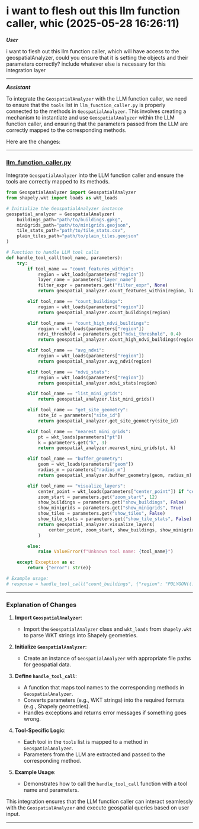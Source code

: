 <!-- Generated by SpecStory -->

# i want to flesh out this llm function caller, whic (2025-05-28 16:26:11)

_**User**_

i want to flesh out this llm function caller, which will have access to the geospatialAnalyzer, could you ensure that it is setting the objects and their parameters correctly? include whatever else is necessary for this integration layer

---

_**Assistant**_

To integrate the `GeospatialAnalyzer` with the LLM function caller, we need to ensure that the `tools` list in `llm_function_caller.py` is properly connected to the methods in `GeospatialAnalyzer`. This involves creating a mechanism to instantiate and use `GeospatialAnalyzer` within the LLM function caller, and ensuring that the parameters passed from the LLM are correctly mapped to the corresponding methods.

Here are the changes:

---

### [llm_function_caller.py](file:/suntrace/suntrace-multimodal/src/utils/llm_function_caller.py)

Integrate `GeospatialAnalyzer` into the LLM function caller and ensure the tools are correctly mapped to its methods.

````python
from GeospatialAnalyzer import GeospatialAnalyzer
from shapely.wkt import loads as wkt_loads

# Initialize the GeospatialAnalyzer instance
geospatial_analyzer = GeospatialAnalyzer(
    buildings_path="path/to/buildings.gpkg",
    minigrids_path="path/to/minigrids.geojson",
    tile_stats_path="path/to/tile_stats.csv",
    plain_tiles_path="path/to/plain_tiles.geojson"
)

# Function to handle LLM tool calls
def handle_tool_call(tool_name, parameters):
    try:
        if tool_name == "count_features_within":
            region = wkt_loads(parameters["region"])
            layer_name = parameters["layer_name"]
            filter_expr = parameters.get("filter_expr", None)
            return geospatial_analyzer.count_features_within(region, layer_name, filter_expr)

        elif tool_name == "count_buildings":
            region = wkt_loads(parameters["region"])
            return geospatial_analyzer.count_buildings(region)

        elif tool_name == "count_high_ndvi_buildings":
            region = wkt_loads(parameters["region"])
            ndvi_threshold = parameters.get("ndvi_threshold", 0.4)
            return geospatial_analyzer.count_high_ndvi_buildings(region, ndvi_threshold)

        elif tool_name == "avg_ndvi":
            region = wkt_loads(parameters["region"])
            return geospatial_analyzer.avg_ndvi(region)

        elif tool_name == "ndvi_stats":
            region = wkt_loads(parameters["region"])
            return geospatial_analyzer.ndvi_stats(region)

        elif tool_name == "list_mini_grids":
            return geospatial_analyzer.list_mini_grids()

        elif tool_name == "get_site_geometry":
            site_id = parameters["site_id"]
            return geospatial_analyzer.get_site_geometry(site_id)

        elif tool_name == "nearest_mini_grids":
            pt = wkt_loads(parameters["pt"])
            k = parameters.get("k", 3)
            return geospatial_analyzer.nearest_mini_grids(pt, k)

        elif tool_name == "buffer_geometry":
            geom = wkt_loads(parameters["geom"])
            radius_m = parameters["radius_m"]
            return geospatial_analyzer.buffer_geometry(geom, radius_m)

        elif tool_name == "visualize_layers":
            center_point = wkt_loads(parameters["center_point"]) if "center_point" in parameters else None
            zoom_start = parameters.get("zoom_start", 12)
            show_buildings = parameters.get("show_buildings", False)
            show_minigrids = parameters.get("show_minigrids", True)
            show_tiles = parameters.get("show_tiles", False)
            show_tile_stats = parameters.get("show_tile_stats", False)
            return geospatial_analyzer.visualize_layers(
                center_point, zoom_start, show_buildings, show_minigrids, show_tiles, show_tile_stats
            )

        else:
            raise ValueError(f"Unknown tool name: {tool_name}")

    except Exception as e:
        return {"error": str(e)}

# Example usage:
# response = handle_tool_call("count_buildings", {"region": "POLYGON((...))"})
````

---

### Explanation of Changes

1. **Import `GeospatialAnalyzer`**:
   - Import the `GeospatialAnalyzer` class and `wkt_loads` from `shapely.wkt` to parse WKT strings into Shapely geometries.

2. **Initialize `GeospatialAnalyzer`**:
   - Create an instance of `GeospatialAnalyzer` with appropriate file paths for geospatial data.

3. **Define `handle_tool_call`**:
   - A function that maps tool names to the corresponding methods in `GeospatialAnalyzer`.
   - Converts parameters (e.g., WKT strings) into the required formats (e.g., Shapely geometries).
   - Handles exceptions and returns error messages if something goes wrong.

4. **Tool-Specific Logic**:
   - Each tool in the `tools` list is mapped to a method in `GeospatialAnalyzer`.
   - Parameters from the LLM are extracted and passed to the corresponding method.

5. **Example Usage**:
   - Demonstrates how to call the `handle_tool_call` function with a tool name and parameters.

This integration ensures that the LLM function caller can interact seamlessly with the `GeospatialAnalyzer` and execute geospatial queries based on user input.

---

